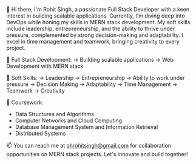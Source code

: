 👋 Hi there, I'm Rohit Singh, a passionate Full Stack Developer with a keen interest in building scalable applications. Currently, I'm diving deep into DevOps while honing my skills in MERN stack development. My soft skills include leadership, entrepreneurship, and the ability to thrive under pressure, complemented by strong decision-making and adaptability. I excel in time management and teamwork, bringing creativity to every project.

👀 Full Stack Development:
-> Building scalable applications
-> Web Development with MERN stack

🌱 Soft Skills:
-> Leadership
-> Entrepreneurship
-> Ability to work under pressure
-> Decision Making
-> Adaptability
-> Time Management
-> Teamwork
-> Creativity

💞️ Coursework:
- Data Structures and Algorithms
- Computer Networks and Cloud Computing
- Database Management System and Information Retrieval
- Distributed Systems

📫 You can reach me at ohrohitsingh@gmail.com for collaboration opportunities on MERN stack projects. Let's innovate and build together!

<!--
**ohrohitsingh/ohrohitsingh** is a ✨ _special_ ✨ repository because its `README.md` (this file) appears on your GitHub profile.

Here are some ideas to get you started:

- 🔭 I’m currently working on ...
- 🌱 I’m currently learning ...
- 👯 I’m looking to collaborate on ...
- 🤔 I’m looking for help with ...
- 💬 Ask me about ...
- 📫 How to reach me: ...
- 😄 Pronouns: ...
- ⚡ Fun fact: ...
-->
